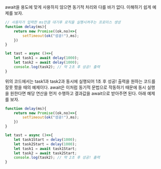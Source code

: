 await을 용도에 맞게 사용하지 않으면 동기적 처리와 다를 바가 없다.
이해하기 쉽게 예제를 보자.
```js
// 사용자가 입력한 ms만큼 대기후 로직을 실행시켜주는 프로미스 생성
function delay(ms){
	return new Promise((ok,no)=>{
		setTimeout(ok("성공!"),ms);
	})
}

let tast = async ()=>{
	let task1 = await delay(1000);
	let task2 = await delay(1000);
	console.log(task2); // 약 2초 후 성공! 출력
}
```

위의 코드에서는 task1과 task2과 동시에 실행되어 1초 후 성공! 출력을 원하는 코드를 잘못 짰을 때의 예제이다. await은 이처럼 동기적 문법으로 작동하기 때문에 동시 실행을 원한다면 해당 연산을 먼저 수행하고 결과값을 await으로 받아주면 된다. 아래 예제를 보자.

```js
function delay(ms){
	return new Promise((ok,no)=>{
		setTimeout(ok("성공!"),ms);
	})
}

let tast = async ()=>{
	let task1Start = delay(1000);
	let task2Start = delay(1000);
	let task1 = await task1Start;
	let task2 = await task2Start;
	console.log(task2); // 약 2초 후 성공! 출력
}
```